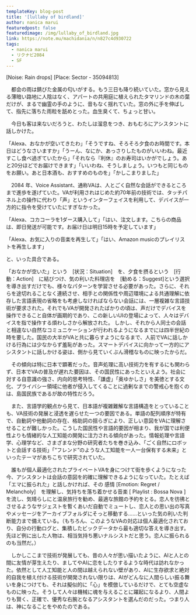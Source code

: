 ```yaml
---
templateKey: blog-post
title: '[lullaby of birdland]'
author: nanica marui
featuredpost: false
featuredimage: /img/lullaby_of_birdland.jpg
link: https://note.mu/machidania/n/n827c4d930722
tags:
  - nanica marui
  - リクナビ2084
  - SF
---
```

[Noise: Rain drops] [Place: Sector - 35094813]

　都会の雨は錆びた金属の匂いがする。もう三日も降り続いていた。窓から見える薄暗い路地に人陰はなく、アパートの共用庭に植えられたタマリンドの木の葉だけが、まるで幽霊の手のように、音もなく揺れていた。窓の外に手を伸ばして、指先に落ちた雨粒を舐めとった。血生臭くて、ちょっと甘い。

　今日も客は来ないだろうと、わたしは溜息をつき、おもむろにアシスタントに話しかけた。

「Alexa、おなかが空いてきたわ」「そうですね、そろそろ夕食のお時間です。本日はどうなさいますか」「うーん、なにか、あっさりしたものがいいわね。最近すこし食べ過ぎていたから」「それなら『利休』のお寿司はいかがでしょう。あと20分ほどでお届けできます」「いいわね、そうしましょう。いつもと同じものをお願い。あと日本酒も、おすすめのものを」「かしこまりました」

　2084 年、Voice Assistant、通称VAは、人とごく自然な会話ができるところまで進歩を遂げていた。VAが利用されはじめた約70年前の技術では、タッチパネル上の操作に代わり「声」というインターフェイスを利用して、デバイスが一方的に指令を受けていたにすぎなかった。

「Alexa、コカコーラを1ダース購入して」「はい、注文します。こちらの商品は、即日発送が可能です。お届け日は明日15時を予定しています」

「Alexa、お気に入りの音楽を再生して」「はい、Amazon musicのプレイリストを再生します」

と、いった具合である。

「おなかが空いた」という　[状況：Situation]　を、夕食を摂るという　[行動：Action]　に結びつけ、気の利いた料理店を　[勧める：Suggest]という選択を導き出すだけでも、様々なパターンを学習させる必要があった。さらに、それらを途切れることなく連続させ、相手との関係性や周辺環境による共通理解に依存した言語表現の省略をも考慮しなければならない会話には、一層複雑な言語技術が要求された。それでもVAが開発されたばかりの頃は、声だけでデバイスを操作できること自体が画期的であり、この新しいUIの登場によって、人々はデバイスを指で操作する煩わしさから解放された。
しかし、それから人同士の会話と相違ない自然なコミュニケーションが行われるようになるまでには四半世紀の時を要した。国民の大半がVAと共に暮らすようになるまで、人前でVAに話しかける行為には少なからず羞恥があった。スマートデバイスに向かって一方的にアシスタントに話しかける姿は、側から見ていくぶん滑稽なものに映ったからだ。

　その傾向は特に日本で顕著だった。音声処理に高い技術力を有するにも関わらず、日本でVAの普及が遅れた要因は、その国民性にあったといえよう。社会に対する自意識の強さ、内向的思考特性、「謙虚」「奥ゆかしさ」を美徳とする文化、プライバシー領域に他者が侵入してくることに過剰なまでの警戒心を抱くのは、島国民族であるが故の特性だろう。

　また、言語学的観点から見て、日本語が複雑難解な言語構造をとっていることも、VA技術の発展と浸透を遅らせた一つの要因である。単語の配列順序が特有で、自動詞や他動詞の存在、格助詞の揺らぎにより、正しい意図をVAに理解させることが難しかった。こうした国民性や言語的要因が相まり、我が国では利便性よりも情緒的な人工知能の開発に注力される傾向があった。情報処理や言語学、心理学など、さまざまな分野の研究者たちを巻き込み、「ごく自然にロボットと会話する技術」「“フレンド”のような人工知能を一人一台保有する未来」といったテーマがあちこちで研究されていた。

　誰もが個人最適化されたプライベートVAを身につけて街を歩くようになった今、アシスタントは会話の意図を的確に理解できるようになっていた。たとえば「エマに振られた」と話しかければ、その 感情 [Emotion: Regret / Melancholy]　を理解し、気持ちを落ち着かせる音楽 [ Playlist : Bossa Nova ] を流し、気晴らしにと温泉旅行を勧め、最適な旅館の予約をとる。恋人を彷彿とさせるようなサジェストを暫くあいだ自動でミュートし、恋人との思い出の写真やメッセージをアーカイブフォルダにそっと移動する……といった気の利いた判断能力まで備えている。（もちろん、このようなVAの対応は個人最適化されており、自分の行動ログと、集積したビックデータから最も適切な答えを導き出す。先ほど例に出した人物は、相当気持ち悪いナルシストだと思う。恋人に振られるのも当然だ。）

　しかしここまで技術が発展しても、昔の人々が思い描いたように、AIと人との間に友情が芽生えたり、ましてやAIに恋をしたりするような時代は訪れなかった。依然として人工知能と人の間は越えられない壁があり、AIに生存欲求と絶対的自我を植え付ける技術が開発されない限りは、AIがどんなに人間らしい振る舞いを身につけても、それは擬似的に「心」を模倣しているだけで、とても空虚なものに映った。そうして人々は機械に魂を与えることに躍起になるより、人間よりも賢く、正確で、優秀な右腕となるアシスタントを選んだのだった。つまり人は、神になることをやめたのである。
